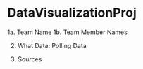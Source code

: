 # DataVisualizationProj

1a. Team Name
1b. Team Member Names

2. What Data: Polling Data

3. Sources
